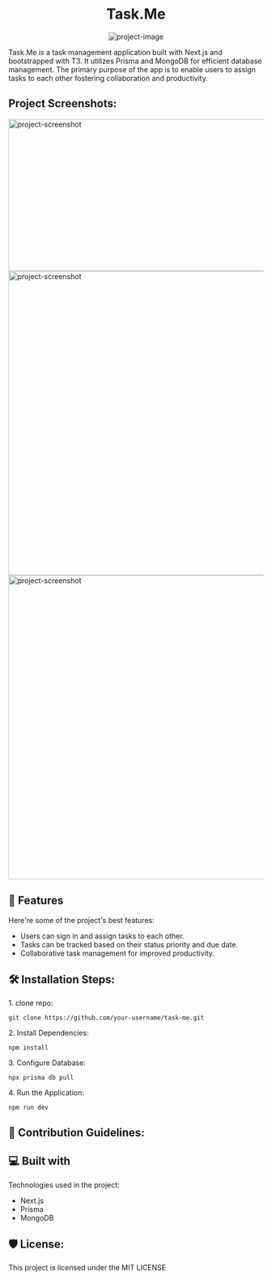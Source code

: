 <h1 align="center" id="title">Task.Me</h1>

<p align="center"><img src="https://socialify.git.ci/mazibuko-s/taskme/image?description=1&amp;font=KoHo&amp;language=1&amp;name=1&amp;pattern=Solid&amp;theme=Dark" alt="project-image"></p>

<p id="description">Task.Me is a task management application built with Next.js and bootstrapped with T3. It utilizes Prisma and MongoDB for efficient database management. The primary purpose of the app is to enable users to assign tasks to each other fostering collaboration and productivity.</p>

<h2>Project Screenshots:</h2>

<img src="dccdc" alt="project-screenshot" width="600" height="300/">

<img src="cdcdc" alt="project-screenshot" width="600" height="600/">

  <img src="cdcdc" alt="project-screenshot" width="600" height="600/">
  
<h2>🧐 Features</h2>

Here're some of the project's best features:

*   Users can sign in and assign tasks to each other.
*   Tasks can be tracked based on their status priority and due date.
*   Collaborative task management for improved productivity.

<h2>🛠️ Installation Steps:</h2>

<p>1. clone repo:</p>

```
git clone https://github.com/your-username/task-me.git  
```

<p>2. Install Dependencies:</p>

```
npm install
```

<p>3. Configure Database:</p>

```
npx prisma db pull
```

<p>4. Run the Application:</p>

```
npm run dev
```

<h2>🍰 Contribution Guidelines:</h2>

  
  
<h2>💻 Built with</h2>

Technologies used in the project:

*   Next.js
*   Prisma
*   MongoDB

<h2>🛡️ License:</h2>

This project is licensed under the MIT LICENSE